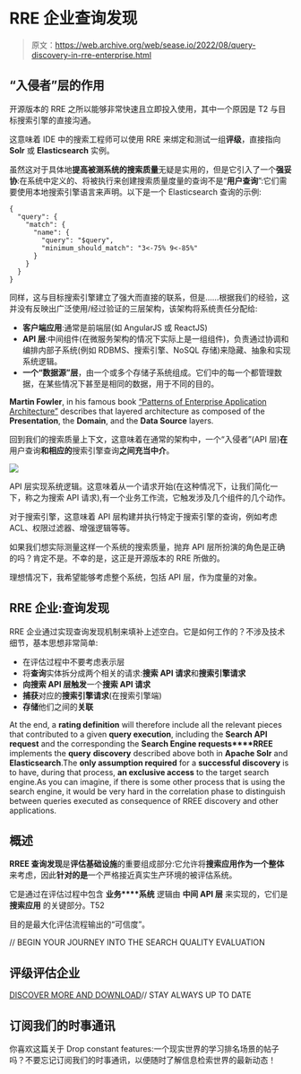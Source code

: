 # RRE 企业查询发现

> 原文：<https://web.archive.org/web/sease.io/2022/08/query-discovery-in-rre-enterprise.html>

## “入侵者”层的作用

开源版本的 RRE 之所以能够非常快速且立即投入使用，其中一个原因是 T2 与目标搜索引擎的直接沟通。

这意味着 IDE 中的搜索工程师可以使用 RRE 来绑定和测试一组**评级**，直接指向 **Solr** 或 **Elasticsearch** 实例。

虽然这对于具体地**提高被测系统的搜索质量**无疑是实用的，但是它引入了一个**强妥协**:在系统中定义的、将被执行来创建搜索质量度量的查询不是“**用户查询**”:它们需要使用本地搜索引擎语言来声明。以下是一个 Elasticsearch 查询的示例:

```
{
  "query": {
    "match": {
      "name": {
        "query": "$query",
        "minimum_should_match": "3<-75% 9<-85%"
      }
    }
  }
}

```

同样，这与目标搜索引擎建立了强大而直接的联系，但是……根据我们的经验，这并没有反映出广泛使用/经过验证的三层架构，该架构将系统责任分配给:

*   **客户端应用**:通常是前端层(如 AngularJS 或 ReactJS)
*   **API 层**:中间组件(在微服务架构的情况下实际上是一组组件)，负责通过协调和编排内部子系统(例如 RDBMS、搜索引擎、NoSQL 存储)来隐藏、抽象和实现系统逻辑。
*   **一个“数据源”层**，由一个或多个存储子系统组成。它们中的每一个都管理数据，在某些情况下甚至是相同的数据，用于不同的目的。

**Martin Fowler**, in his famous book [“Patterns of Enterprise Application Architecture”](https://web.archive.org/web/20220929232553/https://martinfowler.com/books/eaa.html) describes that layered architecture as composed of the **Presentation**, the **Domain**, and the **Data Source** layers.

回到我们的搜索质量上下文，这意味着在通常的架构中，一个“入侵者”(API 层)**在**用户查询**和相应的**搜索引擎查询**之间充当中介**。

![](img/a3f354671213ae580dd5c6ceecae929a.png)

API 层实现系统逻辑。这意味着从一个请求开始(在这种情况下，让我们简化一下，称之为搜索 API 请求),有一个业务工作流，它触发涉及几个组件的几个动作。

对于搜索引擎，这意味着 API 层构建并执行特定于搜索引擎的查询，例如考虑 ACL、权限过滤器、增强逻辑等等。

如果我们想实际测量这样一个系统的搜索质量，抛弃 API 层所扮演的角色是正确的吗？肯定不是。不幸的是，这正是开源版本的 RRE 所做的。

理想情况下，我希望能够考虑整个系统，包括 API 层，作为度量的对象。

## RRE 企业:查询发现

RRE 企业通过实现查询发现机制来填补上述空白。它是如何工作的？不涉及技术细节，基本思想非常简单:

*   在评估过程中不要考虑表示层
*   将**查询**实体拆分成两个相关的请求:**搜索 API 请求**和**搜索引擎请求**
*   **向搜索 API 层触发**一个**搜索 API 请求**
*   **捕获**对应的**搜索引擎请求**(在搜索引擎端)
*   **存储**他们之间的**关联**

At the end, a **rating definition** will therefore include all the relevant pieces that contributed to a given **query execution**, including the **Search API request** and the corresponding the **Search Engine requests****RREE** implements the **query** **discovery** described above both in **Apache Solr** and **Elasticsearch**.The **only assumption required** for a **successful discovery** is to have, during that process, **an exclusive access** to the target search engine.As you can imagine, if there is some other process that is using the search engine, it would be very hard in the correlation phase to distinguish between queries executed as consequence of RREE discovery and other applications.    

## 概述

**RREE 查询发现**是**评估基础设施**的重要组成部分:它允许将**搜索应用作为一个整体**来考虑，因此**针对的是**一个严格接近真实生产环境的被评估系统。

它是通过在评估过程中包含 **业务****系统** 逻辑由 **中间 API 层** 来实现的，它们是 **搜索应用** 的关键部分。T52

目的是最大化评估流程输出的“可信度”。

// BEGIN YOUR JOURNEY INTO THE SEARCH QUALITY EVALUATION

## 评级评估企业

[DISCOVER MORE AND DOWNLOAD](https://web.archive.org/web/20220929232553/https://sease.io/rated-ranking-evaluator-enterprise)// STAY ALWAYS UP TO DATE

## 订阅我们的时事通讯

你喜欢这篇关于 Drop constant features:一个现实世界的学习排名场景的帖子吗？不要忘记订阅我们的时事通讯，以便随时了解信息检索世界的最新动态！